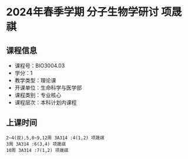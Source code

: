 # 2024年春季学期 分子生物学研讨 项晟祺






## 课程信息

- 课程号：BIO3004.03
- 学分：1
- 教学类型：理论课
- 开课单位：生命科学与医学部
- 课程类别：专业核心
- 课程层次：本科计划内课程

## 上课时间

```
2~4(双),5,8~9,12周 3A314 :4(1,2) 项晟祺
3周 3A314 :6(3,4) 项晟祺
10周 3A314 :7(1,2) 项晟祺
```

